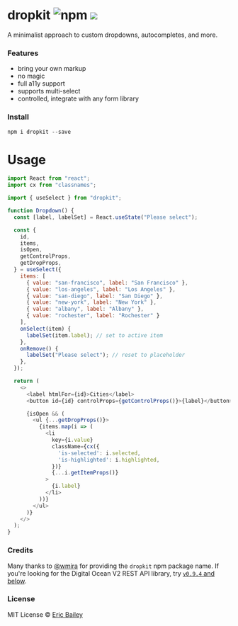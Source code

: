 # dropkit ![npm](https://img.shields.io/npm/v/dropkit) [![](https://badgen.net/bundlephobia/minzip/dropkit)](https://bundlephobia.com/result?p=dropkit)

A minimalist approach to custom dropdowns, autocompletes, and more.

### Features

- bring your own markup
- no magic
- full a11y support
- supports multi-select
- controlled, integrate with any form library

### Install

```
npm i dropkit --save
```

# Usage

```javascript
import React from "react";
import cx from "classnames";

import { useSelect } from "dropkit";

function Dropdown() {
  const [label, labelSet] = React.useState("Please select");

  const {
    id,
    items,
    isOpen,
    getControlProps,
    getDropProps,
  } = useSelect({
    items: [
      { value: "san-francisco", label: "San Francisco" },
      { value: "los-angeles", label: "Los Angeles" },
      { value: "san-diego", label: "San Diego" },
      { value: "new-york", label: "New York" },
      { value: "albany", label: "Albany" },
      { value: "rochester", label: "Rochester" }
    ],
    onSelect(item) {
      labelSet(item.label); // set to active item
    },
    onRemove() {
      labelSet("Please select"); // reset to placeholder
    },
  });

  return (
    <>
      <label htmlFor={id}>Cities</label>
      <button id={id} controlProps={getControlProps()}>{label}</button>

      {isOpen && (
        <ul {...getDropProps()}>
          {items.map(i => (
            <li
              key={i.value}
              className={cx({
                'is-selected': i.selected,
                'is-highlighted': i.highlighted,
              })}
              {...i.getItemProps()}
            >
              {i.label}
            </li>
          ))}
        </ul>
      )}
    </>
  );
}
```

### Credits
Many thanks to [@wmira](https://github.com/wmira) for providing the `dropkit`
npm package name. If you're looking for the Digital Ocean V2 REST API library,
try [`v0.9.4` and below](https://www.npmjs.com/package/dropkit/v/0.9.4).

### License

MIT License © [Eric Bailey](https://estrattonbailey.com)
